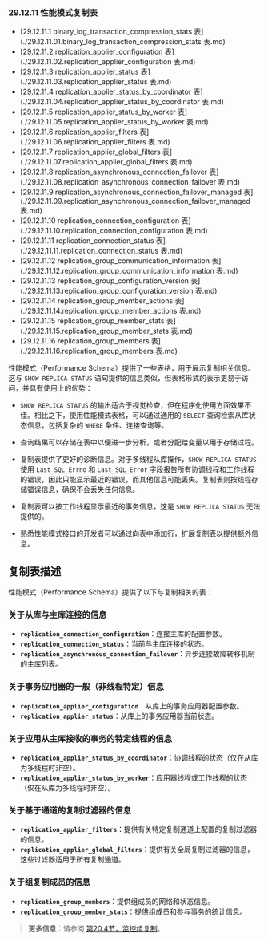 ### 29.12.11 性能模式复制表

- [29.12.11.1 binary_log_transaction_compression_stats 表](./29.12.11.01.binary_log_transaction_compression_stats 表.md)
- [29.12.11.2 replication_applier_configuration 表](./29.12.11.02.replication_applier_configuration 表.md)
- [29.12.11.3 replication_applier_status 表](./29.12.11.03.replication_applier_status 表.md)
- [29.12.11.4 replication_applier_status_by_coordinator 表](./29.12.11.04.replication_applier_status_by_coordinator 表.md)
- [29.12.11.5 replication_applier_status_by_worker 表](./29.12.11.05.replication_applier_status_by_worker 表.md)
- [29.12.11.6 replication_applier_filters 表](./29.12.11.06.replication_applier_filters 表.md)
- [29.12.11.7 replication_applier_global_filters 表](./29.12.11.07.replication_applier_global_filters 表.md)
- [29.12.11.8 replication_asynchronous_connection_failover 表](./29.12.11.08.replication_asynchronous_connection_failover 表.md)
- [29.12.11.9 replication_asynchronous_connection_failover_managed 表](./29.12.11.09.replication_asynchronous_connection_failover_managed 表.md)
- [29.12.11.10 replication_connection_configuration 表](./29.12.11.10.replication_connection_configuration 表.md)
- [29.12.11.11 replication_connection_status 表](./29.12.11.11.replication_connection_status 表.md)
- [29.12.11.12 replication_group_communication_information 表](./29.12.11.12.replication_group_communication_information 表.md)
- [29.12.11.13 replication_group_configuration_version 表](./29.12.11.13.replication_group_configuration_version 表.md)
- [29.12.11.14 replication_group_member_actions 表](./29.12.11.14.replication_group_member_actions 表.md)
- [29.12.11.15 replication_group_member_stats 表](./29.12.11.15.replication_group_member_stats 表.md)
- [29.12.11.16 replication_group_members 表](./29.12.11.16.replication_group_members 表.md)

性能模式（Performance Schema）提供了一些表格，用于展示复制相关信息。这与 `SHOW REPLICA STATUS` 语句提供的信息类似，但表格形式的表示更易于访问，并具有使用上的优势：

- `SHOW REPLICA STATUS` 的输出适合于视觉检查，但在程序化使用方面效果不佳。相比之下，使用性能模式表格，可以通过通用的 `SELECT` 查询检索从库状态信息，包括复杂的 `WHERE` 条件、连接查询等。
- 查询结果可以存储在表中以便进一步分析，或者分配给变量以用于存储过程。

- 复制表提供了更好的诊断信息。对于多线程从库操作，`SHOW REPLICA STATUS` 使用 `Last_SQL_Errno` 和 `Last_SQL_Error` 字段报告所有协调线程和工作线程的错误，因此只能显示最近的错误，而其他信息可能丢失。复制表则按线程存储错误信息，确保不会丢失任何信息。

- 复制表可以按工作线程显示最近的事务信息，这是 `SHOW REPLICA STATUS` 无法提供的。

- 熟悉性能模式接口的开发者可以通过向表中添加行，扩展复制表以提供额外信息。

## 复制表描述

性能模式（Performance Schema）提供了以下与复制相关的表：

### 关于从库与主库连接的信息
- **`replication_connection_configuration`**：连接主库的配置参数。
- **`replication_connection_status`**：当前与主库连接的状态。
- **`replication_asynchronous_connection_failover`**：异步连接故障转移机制的主库列表。

### 关于事务应用器的一般（非线程特定）信息
- **`replication_applier_configuration`**：从库上的事务应用器配置参数。
- **`replication_applier_status`**：从库上的事务应用器当前状态。

### 关于应用从主库接收的事务的特定线程的信息
- **`replication_applier_status_by_coordinator`**：协调线程的状态（仅在从库为多线程时非空）。
- **`replication_applier_status_by_worker`**：应用器线程或工作线程的状态（仅在从库为多线程时非空）。

### 关于基于通道的复制过滤器的信息
- **`replication_applier_filters`**：提供有关特定复制通道上配置的复制过滤器的信息。
- **`replication_applier_global_filters`**：提供有关全局复制过滤器的信息，这些过滤器适用于所有复制通道。

### 关于组复制成员的信息
- **`replication_group_members`**：提供组成员的网络和状态信息。
- **`replication_group_member_stats`**：提供组成员和参与事务的统计信息。

> **更多信息**：请参阅 [第20.4节，监控组复制](#20.4)。
